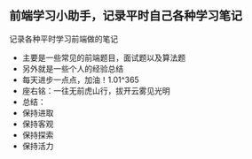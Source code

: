 ## 前端学习小助手，记录平时自己各种学习笔记
记录各种平时学习前端做的笔记
- 主要是一些常见的前端题目，面试题以及算法题
- 另外就是一些个人的经验总结
- 每天进步一点点，加油！1.01^365
- 座右铭：一往无前虎山行，拔开云雾见光明
- 总结：
- 保持进取
- 保持客观
- 保持探索
- 保持活力
